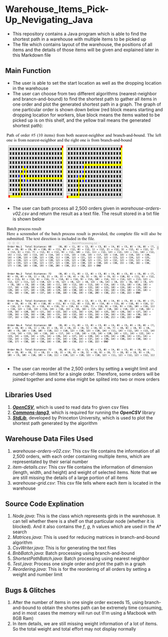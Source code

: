 # Warehouse_Items_Pick-Up_Nevigating_Java
* This repository contains a Java program which is able to find the shortest path in a warehouse with multiple items to be picked up
* The file which contains layout of the warehouse, the positions of all items and the details of those items will be given and explained later in this Markdown file

## Main Function
* The user is able to set the start location as well as the dropping location in the warehouse
* The user can choose from two different algorithms (nearest-neighbor and brancn-and-bound) to find the shortest path to gather all items in one order and plot the generated shortest path in a graph. The graph of one particular order is shown down below (red block means starting and dropping location for workers, blue block means the items waited to be picked up is on this shelf, and the yellow trail means the generated shortest path):

![alt text](https://github.com/guangpeili/Warehouse_Items_Pick-Up_Nevigating_Java/blob/master/pathGraph.png)

* The user can bath process all 2,500 orders given in _warehouse-orders-v02.csv_ and return the result as a text file. The result stored in a txt file is shown below

![alt text](https://github.com/guangpeili/Warehouse_Items_Pick-Up_Nevigating_Java/blob/master/batchProcess.png)

* The user can reorder all the 2,500 orders by setting a weight limit and number-of-items limit for a single order. Therefore, some orders will be joined together and some else might be splited into two or more orders


## Libraries Used 
1. [**_OpenCSV_**](http://opencsv.sourceforge.net), which is used to read data fro given csv files
2. [**_Commons-lang3_**](https://commons.apache.org/proper/commons-lang/), which is required for running the **_OpenCSV_** library
3. [**_StdLib_**](https://introcs.cs.princeton.edu/java/stdlib/StdDraw.java.html), developed by Princeton University, which is used to plot the shortest path generated by the algorithm

## Warehouse Data Files Used
1. _warehouse-orders-v02.csv_: This csv file contains the information of all 2,500 orders, with each order containing multiple items, which are representated by their serial number
2. _item-details.csv_: This csv file contains the information of dimension (length, width, and height) and weight of selected items. Note that we are still missing the details of a large portion of all items
3. _warehouse-grid.csv_: This csv file tells where each item is located in the warehouse

## Source Code Explination
1. _Node.java_: This is the class which represents girds in the warehosue. It can tell whether there is a shelf on that particular node (whether it is blocked). And it also contains the _f_, _g_, _h_ values which are used in the A* search
2. _Matrices.java_: This is used for reducing matrices in branch-and-bound algorithm
3. _CsvWriter.java_: This is for generating the text files
4. _BnbBatch.java_: Batch processing using branch-and-bound
5. _ShortestPathBatch.java_: Batch processing using nearest neighbor
6. _Test.java_: Process one single order and print the path in a graph
7. _Reordering.java_: This is for the reordering of all orders by setting a weight and number limit

## Bugs & Glitches
1. After the number of items in one single order exceeds 15, using branch-and-bound to obtain the shortes path can be extremely time consuming, and in most cases the memory will run out (I'm using a Macbook with 8GB Ram)
2. In item details, we are still missing weight information of a lot of items. So the total weight and total effort may not display normally

